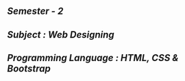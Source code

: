 <i><h2>Semester - 2</h2>
<h2>Subject : Web Designing</h2>
<h2>Programming Language : HTML, CSS & Bootstrap</h2></i>
